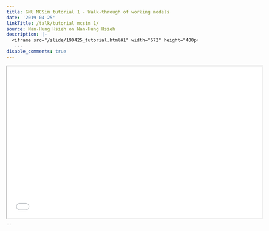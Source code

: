 ```yaml
---
title: GNU MCSim tutorial 1 - Walk-through of working models
date: '2019-04-25'
linkTitle: /talk/tutorial_mcsim_1/
source: Nan-Hung Hsieh on Nan-Hung Hsieh
description: |-
  <iframe src="/slide/190425_tutorial.html#1" width="672" height="400px"></iframe>
   ...
disable_comments: true
---
```

<iframe src="/slide/190425_tutorial.html#1" width="672" height="400px"></iframe>
 ...